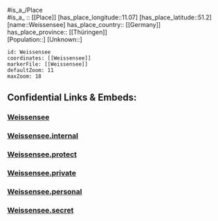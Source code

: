 ﻿---
location: [51.2,11.07] 
mapzoom: [7,12] 
mapmarker: city 
type: City
tags:
- geo/City


SpocWebEntityId: 35516
isDeleted: false
confidential: public

---
#is_a_/Place  
#is_a_ :: [[Place]] 
[has_place_longitude::11.07] 
[has_place_latitude::51.2] 
[name::Weissensee] 
has_place_country:: [[Germany]]  
has_place_province:: [[Thüringen]]  
[Population::] 
[Unknown::] 


```leaflet
id: Weissensee
coordinates: [[Weissensee]] 
markerFile: [[Weissensee]] 
defaultZoom: 11 
maxZoom: 18
```


## Confidential Links & Embeds: 

### [Weissensee](/_public/Earth/Continent/Europe/Europe~Central/Germany/Germany~East/Thüringen/counties~TH/Sömmerda/cities~Sömmerda/Weißensee/City/Weissensee.md) 

### [Weissensee.internal](/_internal/Earth/Continent/Europe/Europe~Central/Germany/Germany~East/Thüringen/counties~TH/Sömmerda/cities~Sömmerda/Weißensee/City/Weissensee.internal.md) 

### [Weissensee.protect](/_protect/Earth/Continent/Europe/Europe~Central/Germany/Germany~East/Thüringen/counties~TH/Sömmerda/cities~Sömmerda/Weißensee/City/Weissensee.protect.md) 

### [Weissensee.private](/_private/Earth/Continent/Europe/Europe~Central/Germany/Germany~East/Thüringen/counties~TH/Sömmerda/cities~Sömmerda/Weißensee/City/Weissensee.private.md) 

### [Weissensee.personal](/_personal/Earth/Continent/Europe/Europe~Central/Germany/Germany~East/Thüringen/counties~TH/Sömmerda/cities~Sömmerda/Weißensee/City/Weissensee.personal.md) 

### [Weissensee.secret](/_secret/Earth/Continent/Europe/Europe~Central/Germany/Germany~East/Thüringen/counties~TH/Sömmerda/cities~Sömmerda/Weißensee/City/Weissensee.secret.md) 

